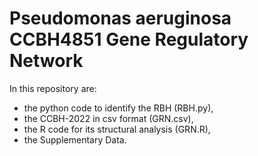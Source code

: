 # Pseudomonas aeruginosa CCBH4851 Gene Regulatory Network

In this repository are:

- the python code to identify the RBH (RBH.py),
- the CCBH-2022 in csv format (GRN.csv),
- the R code for its structural analysis (GRN.R),
- the Supplementary Data.
